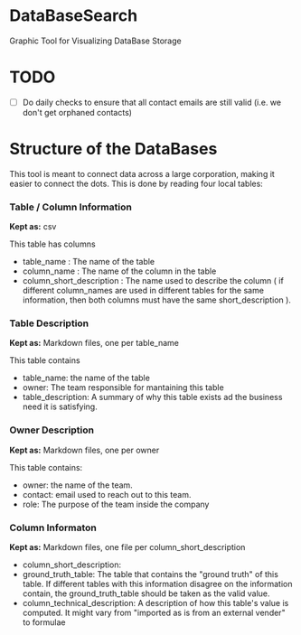# DataBaseSearch
Graphic Tool for Visualizing DataBase Storage

# TODO

- [ ] Do daily checks to ensure that all contact emails are still valid (i.e. we don't get orphaned contacts)

# Structure of the DataBases

This tool is meant to connect data across a large corporation, making it easier to connect the dots. This is done by reading four local tables:

### Table / Column Information

**Kept as:** csv

This table has columns
- table_name : The name of the table
- column_name : The name of the column in the table
- column_short_description : The name used to describe the column ( if different column_names are used in different tables for the same information, then both columns must have the same short_description ).

### Table Description

**Kept as:** Markdown files, one per table_name

This table contains
- table_name: the name of the table
- owner: The team responsible for mantaining this table
- table_description: A summary of why this table exists ad the business need it is satisfying.

### Owner Description

**Kept as:** Markdown files, one per owner

This table contains:
- owner: the name of the team.
- contact: email used to reach out to this team.
- role: The purpose of the team inside the company

### Column Informaton

**Kept as:** Markdown files, one file per column_short_description

- column_short_description:
- ground_truth_table: The table that contains the "ground truth" of this table. If different tables with this information disagree on the information contain, the ground_truth_table should be taken as the valid value.
- column_technical_description: A description of how this table's value is computed. It might vary from "imported as is from an external vender" to formulae 